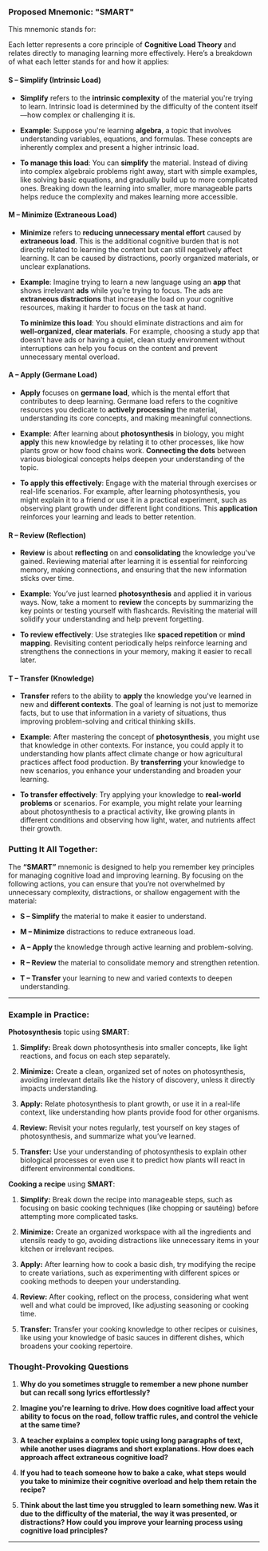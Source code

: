 ### **Proposed Mnemonic: "SMART"**

This mnemonic stands for:

Each letter represents a core principle of **Cognitive Load Theory** and relates directly to managing learning more effectively. Here’s a breakdown of what each letter stands for and how it applies:

#### **S – Simplify (Intrinsic Load)**

- **Simplify** refers to the **intrinsic complexity** of the material you're trying to learn. Intrinsic load is determined by the difficulty of the content itself—how complex or challenging it is.
    
- **Example**: Suppose you're learning **algebra**, a topic that involves understanding variables, equations, and formulas. These concepts are inherently complex and present a higher intrinsic load.
    
- **To manage this load**: You can **simplify** the material. Instead of diving into complex algebraic problems right away, start with simple examples, like solving basic equations, and gradually build up to more complicated ones. Breaking down the learning into smaller, more manageable parts helps reduce the complexity and makes learning more accessible.

#### **M – Minimize (Extraneous Load)**

- **Minimize** refers to **reducing unnecessary mental effort** caused by **extraneous load**. This is the additional cognitive burden that is not directly related to learning the content but can still negatively affect learning. It can be caused by distractions, poorly organized materials, or unclear explanations.
    
- **Example**: Imagine trying to learn a new language using an **app** that shows irrelevant **ads** while you’re trying to focus. The ads are **extraneous distractions** that increase the load on your cognitive resources, making it harder to focus on the task at hand.
    
    **To minimize this load**: You should eliminate distractions and aim for **well-organized, clear materials**. For example, choosing a study app that doesn’t have ads or having a quiet, clean study environment without interruptions can help you focus on the content and prevent unnecessary mental overload.
#### **A – Apply (Germane Load)**

- **Apply** focuses on **germane load**, which is the mental effort that contributes to deep learning. Germane load refers to the cognitive resources you dedicate to **actively processing** the material, understanding its core concepts, and making meaningful connections.
    
- **Example**: After learning about **photosynthesis** in biology, you might **apply** this new knowledge by relating it to other processes, like how plants grow or how food chains work. **Connecting the dots** between various biological concepts helps deepen your understanding of the topic.
    
- **To apply this effectively**: Engage with the material through exercises or real-life scenarios. For example, after learning photosynthesis, you might explain it to a friend or use it in a practical experiment, such as observing plant growth under different light conditions. This **application** reinforces your learning and leads to better retention.

#### **R – Review (Reflection)**

- **Review** is about **reflecting** on and **consolidating** the knowledge you've gained. Reviewing material after learning it is essential for reinforcing memory, making connections, and ensuring that the new information sticks over time.
    
- **Example**: You’ve just learned **photosynthesis** and applied it in various ways. Now, take a moment to **review** the concepts by summarizing the key points or testing yourself with flashcards. Revisiting the material will solidify your understanding and help prevent forgetting.
    
- **To review effectively**: Use strategies like **spaced repetition** or **mind mapping**. Revisiting content periodically helps reinforce learning and strengthens the connections in your memory, making it easier to recall later.

#### **T – Transfer (Knowledge)**

- **Transfer** refers to the ability to **apply** the knowledge you've learned in new and **different contexts**. The goal of learning is not just to memorize facts, but to use that information in a variety of situations, thus improving problem-solving and critical thinking skills.
    
- **Example**: After mastering the concept of **photosynthesis**, you might use that knowledge in other contexts. For instance, you could apply it to understanding how plants affect climate change or how agricultural practices affect food production. By **transferring** your knowledge to new scenarios, you enhance your understanding and broaden your learning.
    
- **To transfer effectively**: Try applying your knowledge to **real-world problems** or scenarios. For example, you might relate your learning about photosynthesis to a practical activity, like growing plants in different conditions and observing how light, water, and nutrients affect their growth.

### **Putting It All Together:**

The **“SMART”** mnemonic is designed to help you remember key principles for managing cognitive load and improving learning. By focusing on the following actions, you can ensure that you’re not overwhelmed by unnecessary complexity, distractions, or shallow engagement with the material:

- **S – Simplify** the material to make it easier to understand.
    
- **M – Minimize** distractions to reduce extraneous load.
    
- **A – Apply** the knowledge through active learning and problem-solving.
    
- **R – Review** the material to consolidate memory and strengthen retention.
    
- **T – Transfer** your learning to new and varied contexts to deepen understanding.

---

### **Example in Practice:**

**Photosynthesis** topic using **SMART**:

1. **Simplify:** Break down photosynthesis into smaller concepts, like light reactions, and focus on each step separately.
    
2. **Minimize:** Create a clean, organized set of notes on photosynthesis, avoiding irrelevant details like the history of discovery, unless it directly impacts understanding.
    
3. **Apply:** Relate photosynthesis to plant growth, or use it in a real-life context, like understanding how plants provide food for other organisms.
    
4. **Review:** Revisit your notes regularly, test yourself on key stages of photosynthesis, and summarize what you’ve learned.
    
5. **Transfer:** Use your understanding of photosynthesis to explain other biological processes or even use it to predict how plants will react in different environmental conditions.

 **Cooking a recipe** using **SMART**:

1. **Simplify:** Break down the recipe into manageable steps, such as focusing on basic cooking techniques (like chopping or sautéing) before attempting more complicated tasks.
    
2. **Minimize:** Create an organized workspace with all the ingredients and utensils ready to go, avoiding distractions like unnecessary items in your kitchen or irrelevant recipes.
    
3. **Apply:** After learning how to cook a basic dish, try modifying the recipe to create variations, such as experimenting with different spices or cooking methods to deepen your understanding.
    
4. **Review:** After cooking, reflect on the process, considering what went well and what could be improved, like adjusting seasoning or cooking time.
    
5. **Transfer:** Transfer your cooking knowledge to other recipes or cuisines, like using your knowledge of basic sauces in different dishes, which broadens your cooking repertoire.


### **Thought-Provoking Questions**

1. **Why do you sometimes struggle to remember a new phone number but can recall song lyrics effortlessly?**
    
2. **Imagine you're learning to drive. How does cognitive load affect your ability to focus on the road, follow traffic rules, and control the vehicle at the same time?**
    
3. **A teacher explains a complex topic using long paragraphs of text, while another uses diagrams and short explanations. How does each approach affect extraneous cognitive load?**
    
4. **If you had to teach someone how to bake a cake, what steps would you take to minimize their cognitive overload and help them retain the recipe?**
    
5. **Think about the last time you struggled to learn something new. Was it due to the difficulty of the material, the way it was presented, or distractions? How could you improve your learning process using cognitive load principles?**

---